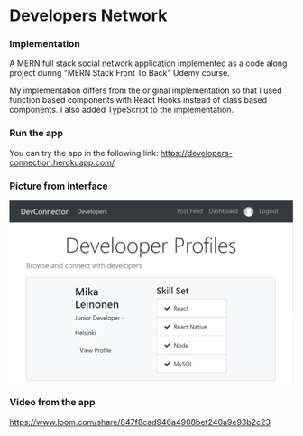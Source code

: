 # Developers Network
### Implementation

A MERN full stack social network application implemented as a code along project during "MERN Stack Front To Back" Udemy course.

My implementation differs from the original implementation so that I used function based components with React Hooks instead of class based components. I also added TypeScript to the implementation.

### Run the app

You can try the app in the following link: https://developers-connection.herokuapp.com/

### Picture from interface

<img src="https://github.com/mtleinon/training/blob/master/images/devConnector.jpg" width="600" align="middle">

### Video from the app

https://www.loom.com/share/847f8cad946a4908bef240a9e93b2c23
